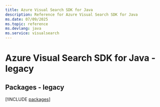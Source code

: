 ```yaml
---
title: Azure Visual Search SDK for Java
description: Reference for Azure Visual Search SDK for Java
ms.date: 07/09/2025
ms.topic: reference
ms.devlang: java
ms.service: visualsearch
---
```

# Azure Visual Search SDK for Java - legacy
## Packages - legacy
[!INCLUDE [packages](visual-search-index.md)]